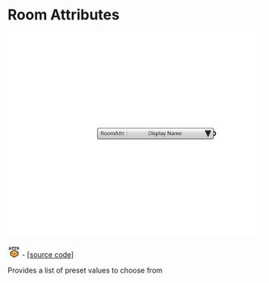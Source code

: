 # Room Attributes

![](../../.gitbook/assets/Room_Attributes.png)

![](../../.gitbook/assets/Room_Attributes%20%281%29.png) - [\[source code\]](https://github.com/ladybug-tools/honeybee-grasshopper-core/blob/master/honeybee_grasshopper_core/src//HB%20Room%20Attributes.py)

Provides a list of preset values to choose from

